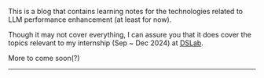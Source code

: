 This is a blog that contains learning notes for the technologies related to LLM performance enhancement (at least for now).

Though it may not cover everything, I can assure you that it does cover the topics relevant to my internship (Sep ~ Dec 2024) at [DSLab](https://sites.google.com/site/datasciencelaboratory).

More to come soon(?)

---
